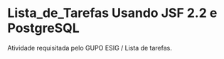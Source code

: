 # Lista_de_Tarefas Usando JSF 2.2 e PostgreSQL
Atividade requisitada pelo GUPO ESIG / Lista de tarefas.


